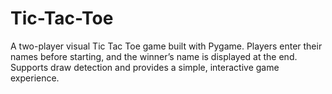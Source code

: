 # Tic-Tac-Toe
A two-player visual Tic Tac Toe game built with Pygame. Players enter their names before starting, and the winner’s name is displayed at the end. Supports draw detection and provides a simple, interactive game experience.
